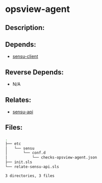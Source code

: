 # opsview-agent

## Description:



## Depends:

  -  [sensu-client](/salt/sensu-client)

## Reverse Depends:

  -  N/A

## Relates:

  -  [sensu-api](/salt/sensu-api)

## Files:

```bash
.
├── etc
│   └── sensu
│       └── conf.d
│           └── checks-opsview-agent.json
├── init.sls
└── relate-sensu-api.sls

3 directories, 3 files
```
